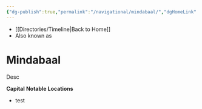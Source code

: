```yaml
---
{"dg-publish":true,"permalink":"/navigational/mindabaal/","dgHomeLink":false}
---
```


- [[Directories/Timeline\|Back to Home]]
- Also known as 

# Mindabaal
Desc

**Capital**
**Notable Locations**
- test
